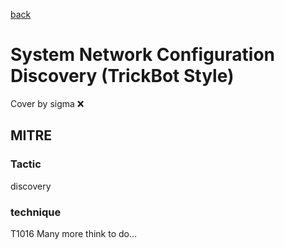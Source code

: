 [back](../index.md)
# System Network Configuration Discovery (TrickBot Style)
Cover by sigma :x: 
## MITRE
### Tactic
discovery
### technique
T1016
Many more think to do...